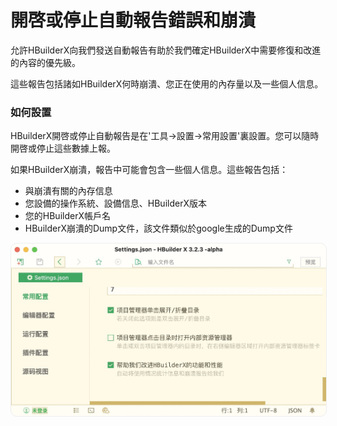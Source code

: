 # 開啓或停止自動報告錯誤和崩潰

允許HBuilderX向我們發送自動報告有助於我們確定HBuilderX中需要修復和改進的內容的優先級。

這些報告包括諸如HBuilderX何時崩潰、您正在使用的內存量以及一些個人信息。

### 如何設置

HBuilderX開啓或停止自動報告是在'工具->設置->常用設置'裏設置。您可以隨時開啓或停止這些數據上報。

如果HBuilderX崩潰，報告中可能會包含一些個人信息。這些報告包括：

- 與崩潰有關的內存信息
- 您設備的操作系統、設備信息、HBuilderX版本
- 您的HBuilderX帳戶名
- HBuilderX崩潰的Dump文件，該文件類似於google生成的Dump文件

<img src="/static/snapshots/report.jpg" style="zoom: 50%;border: 1px solid #eee; border-radius: 20px;" />